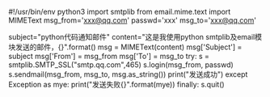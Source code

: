 #!/usr/bin/env python3
import smtplib
from email.mime.text import MIMEText
msg_from='xxx@qq.com'
passwd='xxx'
msg_to='xxx@qq.com'

subject="python代码通知邮件"
content="这是我使用python smtplib及email模块发送的邮件，{}".format()
msg = MIMEText(content)
msg['Subject'] = subject
msg['From'] = msg_from
msg['To'] = msg_to
try:
    s = smtplib.SMTP_SSL("smtp.qq.com",465)
    s.login(msg_from, passwd)
    s.sendmail(msg_from, msg_to, msg.as_string())
    print("发送成功")
except Exception as mye:
    print("发送失败{}".format(mye))
finally:
    s.quit()
